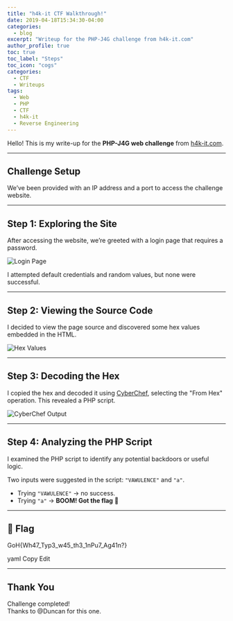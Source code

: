 ```yaml
---
title: "h4k-it CTF Walkthrough!"
date: 2019-04-18T15:34:30-04:00
categories:
  - blog
excerpt: "Writeup for the PHP-J4G challenge from h4k-it.com"
author_profile: true
toc: true
toc_label: "Steps"
toc_icon: "cogs"
categories:
  - CTF
  - Writeups
tags:
  - Web
  - PHP
  - CTF
  - h4k-it
  - Reverse Engineering
---
```


Hello! This is my write-up for the **PHP-J4G web challenge** from [h4k-it.com](https://h4k-it.com).

---

## Challenge Setup

We’ve been provided with an IP address and a port to access the challenge website.

---

## Step 1: Exploring the Site

After accessing the website, we’re greeted with a login page that requires a password.

![Login Page](/assets/images/)

I attempted default credentials and random values, but none were successful.

---

## Step 2: Viewing the Source Code

I decided to view the page source and discovered some hex values embedded in the HTML.

![Hex Values](/assets/images/php-j4g-hex.png)

---

## Step 3: Decoding the Hex

I copied the hex and decoded it using [CyberChef](https://gchq.github.io/CyberChef/), selecting the "From Hex" operation. This revealed a PHP script.

![CyberChef Output](/assets/images/php-j4g-cyberchef.png)

---

## Step 4: Analyzing the PHP Script

I examined the PHP script to identify any potential backdoors or useful logic.

Two inputs were suggested in the script: `"VAWULENCE"` and `"a"`.

- Trying `"VAWULENCE"` → no success.
- Trying `"a"` → **BOOM! Got the flag** 🎉

---

## 🏁 Flag

GoH{Wh47_Typ3_w45_th3_1nPu7_Ag41n?}

yaml
Copy
Edit

---

## Thank You

Challenge completed!  
Thanks to @Duncan for this one.
